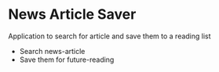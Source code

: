 # News Article Saver

Application to search for article and save them to a reading list

* Search news-article
* Save them for future-reading

[comment]: <> ( Learn more about the MarkDown file format on https://dillinger.io/)
